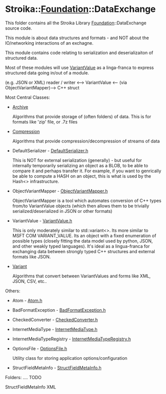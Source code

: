 # Stroika::[Foundation](../ReadMe.md)::DataExchange

This folder contains all the Stroika Library [Foundation](../ReadMe.md)::DataExchange source code.

This module is about data structures and formats - and NOT about the IO/networking interactions of
an exchagne.

This module contains code relating to serialization and deserializaiton of structured data.

Most of these modules will use [VariantValue](./VariantValue.h) as a linga-franca to express structured data
going in/out of a module.

(e.g. JSON or XML) reader / writer <--> VariantValue <-- (via ObjectVariantMapper)--> C++ struct

Most Central Classes:

- [Archive](Archive/ReadMe.md)

  Algorithms that provide storage of (often folders) of data. This is for formats like 'zip' file, or .7z files

- [Compression](Compression/ReadMe.md)

  Algorithms that provide compression/decompression of streams of data

- DefaultSerializer - [DefaultSerializer.h](DefaultSerializer.h)

  This is NOT for external serialization (generally) - but useful for internally temporarily serializing an object as a BLOB, to be able to compare it and perhaps transfer it. For example, if you want to genrically be able to compute a HASH on an object, this is what is used by the Hash\<> infrastructure.

- ObjectVariantMapper - [ObjectVariantMapper.h](ObjectVariantMapper.h)

  ObjectVariantMapper is a tool which automates conversion of C++ types from/to VariantValue objects (which then allows them to be trivially serialized/deserialized in JSON or other formats)

- VariantValue - [VariantValue.h](VariantValue.h)

  This is only moderately similar to std::variant\<>. Its more similar to MSFT COM VARIANT_VALUE. Its an object with a fixed enumeration of possible types (closely fitting the data model used by python, JSON, and other weakly typed languages). It's ideal as a lingua-franca for exchanging data between strongly typed C++ structures and external formats like JSON.

- [Variant](Variant/ReadMe.md)

  Algorithms that convert between VariantValues and forms like XML, JSON, CSV, etc..

Others:

- Atom - [Atom.h](Atom.h)
- BadFormatException - [BadFormatException.h](BadFormatException.h)
- CheckedConverter - [CheckedConverter.h](CheckedConverter.h)
- InternetMediaType - [InternetMediaType.h](InternetMediaType.h)
- InternetMediaTypeRegistry - [InternetMediaTypeRegistry.h](InternetMediaTypeRegistry.h)
- OptionsFile - [OptionsFile.h](OptionsFile.h)

  Utility class for storing application options/configuration

- StructFieldMetaInfo - [StructFieldMetaInfo.h](StructFieldMetaInfo.h)

Folders:
.... TODO

StructFieldMetaInfo
XML
